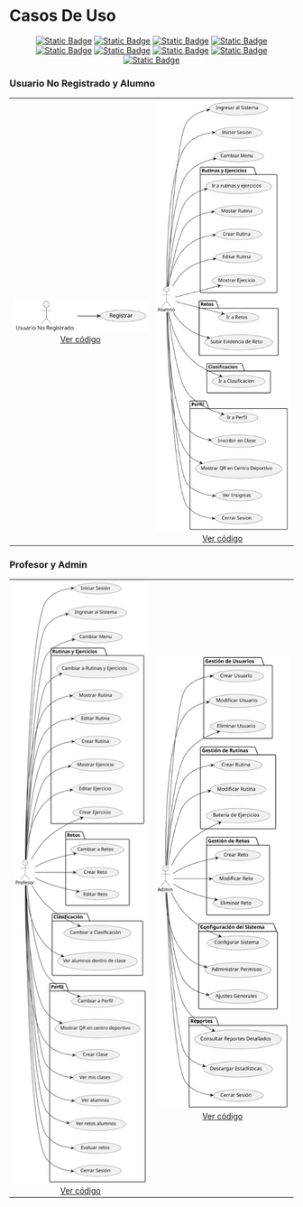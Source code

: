 # Casos De Uso

<div align=center>

[![Static Badge](https://img.shields.io/badge/Inicio-e54d4c?style=flat-square&logo=kasasmart&logoColor=FFFFFF)](/README.md) [![Static Badge](https://img.shields.io/badge/Glosario-e54d4c?style=flat-square&logo=gitbook&logoColor=FFFFFF)](Documentos/Glosario/Glosario.md) [![Static Badge](https://img.shields.io/badge/Modelo%20del%20Dominio-e54d4c?style=flat-square&logo=stackshare&logoColor=FFFFFF)](/MdD/README.md) [![Static Badge](https://img.shields.io/badge/Actores-e54d4c?style=flat-square&logo=stackshare&logoColor=FFFFFF)](/Documentos/Actores/Actores.md) [![Static Badge](https://img.shields.io/badge/Casos%20de%20Uso-e54d4c?style=flat-square&logo=stackshare&logoColor=FFFFFF)](/Documentos/CasosUso/README.md) [![Static Badge](https://img.shields.io/badge/Diagramas%20de%20Contexto-e54d4c?style=flat-square&logo=stackshare&logoColor=FFFFFF)](/Documentos/DiagramasDeContexto/README.md) [![Static Badge](https://img.shields.io/badge/CdU%20Detallados-e54d4c?style=flat-square&logo=stackshare&logoColor=FFFFFF)](/Documentos/DetallarCasosDeUso/README.md) [![Static Badge](https://img.shields.io/badge/Prototipado-e54d4c?style=flat-square&logo=stackshare&logoColor=FFFFFF)](/Documentos/MockUp/PrototipoCdU.md) [![Static Badge](https://img.shields.io/badge/Mockup-e54d4c?style=flat-square&logo=quicklook&logoColor=FFFFFF)](Documentos/MockUp/Mockup.pdf) 

</div>

### Usuario No Registrado y Alumno

<table>
  <tr>
    <td align="center">
      <img src="https://github.com/celiabecerril/24-25-IdSw1-SDR/blob/main/Documentos/Imagenes/CasosDeUso/CdU_UsuarioNoRegistrado.svg" alt="Casos de uso Usuario No Registrado" width="300"/>
      <br/>
      <a href="https://github.com/celiabecerril/24-25-IdSw1-SDR/blob/main/Documentos/CasosUso/CdU_UsuarioNoRegistrado.puml">Ver código</a>
    </td>
    <td align="center">
      <img src="https://github.com/celiabecerril/24-25-IdSw1-SDR/blob/main/Documentos/Imagenes/CasosDeUso/CdU_Alumno.svg" alt="Casos de uso Alumno" width="300"/>
      <br/>
      <a href="https://github.com/celiabecerril/24-25-IdSw1-SDR/blob/main/Documentos/CasosUso/CdU_Alumno.puml">Ver código</a>
    </td>
  </tr>
</table>

### Profesor y Admin

<table>
  <tr>
    <td align="center">
      <img src="https://github.com/celiabecerril/24-25-IdSw1-SDR/blob/main/Documentos/Imagenes/CasosDeUso/CdU_Profesor.svg" alt="Casos de uso Profesor" width="300"/>
      <br/>
      <a href="https://github.com/celiabecerril/24-25-IdSw1-SDR/blob/main/Documentos/CasosUso/CdU_Profesor.puml">Ver código</a>
    </td>
    <td align="center">
      <img src="https://github.com/celiabecerril/24-25-IdSw1-SDR/blob/main/Documentos/Imagenes/CasosDeUso/CdU_Admin.svg" alt="Casos de uso Admin" width="300"/>
      <br/>
      <a href="https://github.com/celiabecerril/24-25-IdSw1-SDR/blob/main/Documentos/CasosUso/CdU_Admin.puml">Ver código</a>
    </td>
  </tr>
</table>
